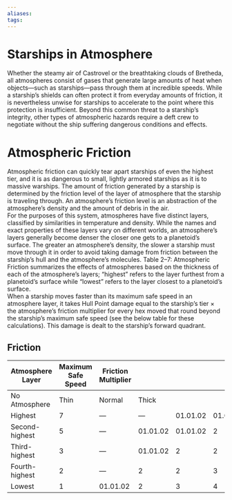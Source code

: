 ```yaml
---
aliases: 
tags: 
---
```


# Starships in Atmosphere

Whether the steamy air of Castrovel or the breathtaking clouds of Bretheda, all atmospheres consist of gases that generate large amounts of heat when objects—such as starships—pass through them at incredible speeds. While a starship’s shields can often protect it from everyday amounts of friction, it is nevertheless unwise for starships to accelerate to the point where this protection is insufficient. Beyond this common threat to a starship’s integrity, other types of atmospheric hazards require a deft crew to negotiate without the ship suffering dangerous conditions and effects.  

# Atmospheric Friction

Atmospheric friction can quickly tear apart starships of even the highest tier, and it is as dangerous to small, lightly armored starships as it is to massive warships. The amount of friction generated by a starship is determined by the friction level of the layer of atmosphere that the starship is traveling through. An atmosphere’s friction level is an abstraction of the atmosphere’s density and the amount of debris in the air.  
For the purposes of this system, atmospheres have five distinct layers, classified by similarities in temperature and density. While the names and exact properties of these layers vary on different worlds, an atmosphere’s layers generally become denser the closer one gets to a planetoid’s surface. The greater an atmosphere’s density, the slower a starship must move through it in order to avoid taking damage from friction between the starship’s hull and the atmosphere’s molecules. Table 2–7: Atmospheric Friction summarizes the effects of atmospheres based on the thickness of each of the atmosphere’s layers; “highest” refers to the layer furthest from a planetoid’s surface while “lowest” refers to the layer closest to a planetoid’s surface.  
When a starship moves faster than its maximum safe speed in an atmosphere layer, it takes Hull Point damage equal to the starship’s tier × the atmosphere’s friction multiplier for every hex moved that round beyond the starship’s maximum safe speed (see the below table for these calculations). This damage is dealt to the starship’s forward quadrant.

## Friction

| Atmosphere Layer | Maximum Safe Speed | Friction Multiplier |          |          |          |
|------------------|--------------------|---------------------|----------|----------|----------|
| No Atmosphere    | Thin               | Normal              | Thick    |          |          |
| Highest          | 7                  | —                   | —        | 01.01.02 | 01.01.02 |
| Second-highest   | 5                  | —                   | 01.01.02 | 01.01.02 | 2        |
| Third-highest    | 3                  | —                   | 01.01.02 | 2        | 2        |
| Fourth-highest   | 2                  | —                   | 2        | 2        | 3        |
| Lowest           | 1                  | 01.01.02            | 2        | 3        | 4        |
